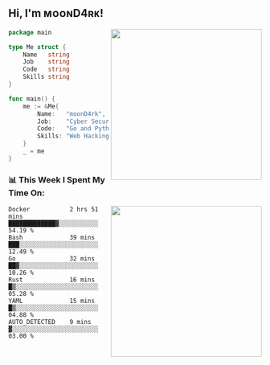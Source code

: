 <h2> Hi, I'm ᴍᴏᴏɴD4ʀᴋ!</h2>
<img align='right' src="https://github-readme-stats.vercel.app/api?username=moond4rk&show_icons=true&theme=radical" width="300">


```go
package main

type Me struct {
	Name   string
	Job    string
	Code   string
	Skills string
}

func main() {
	me := &Me{
		Name:   "moonD4rk",
		Job:    "Cyber Security Engineer",
		Code:   "Go and Python and Others",
		Skills: "Web Hacking ^o^",
	}
	_ = me
}
```



<h3>📊 This Week I Spent My Time On:</h3>
<img align='right' src="https://spotify-github-profile.vercel.app/api/view?uid=zbgk3g7ojwjwrwrleo6u8mhub&cover_image=true&theme=novatorem" width="300">

<!--START_SECTION:waka-->

```text
Docker           2 hrs 51 mins   █████████████▓░░░░░░░░░░░   54.19 %
Bash             39 mins         ███░░░░░░░░░░░░░░░░░░░░░░   12.49 %
Go               32 mins         ██▓░░░░░░░░░░░░░░░░░░░░░░   10.26 %
Rust             16 mins         █▒░░░░░░░░░░░░░░░░░░░░░░░   05.28 %
YAML             15 mins         █▒░░░░░░░░░░░░░░░░░░░░░░░   04.88 %
AUTO_DETECTED    9 mins          ▓░░░░░░░░░░░░░░░░░░░░░░░░   03.00 %
```

<!--END_SECTION:waka-->

